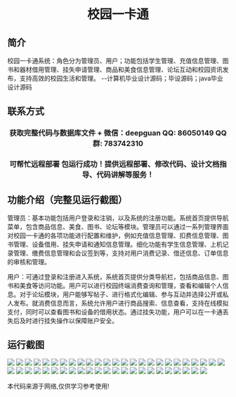 <p><h1 align="center">校园一卡通</h1></p>

## 简介
校园一卡通系统：角色分为管理员、用户；功能包括学生管理、充值信息管理、图书和器材借用管理、挂失申请管理、商品和美食信息管理、论坛互动和校园资讯发布，支持高效的校园生活和管理。    --计算机毕业设计源码；毕设源码；java毕业设计源码


## 联系方式
<p><h3 align="center">获取完整代码与数据库文件 + 微信：deepguan QQ: 86050149 QQ群: 783742310</h3></p>
<p><h3 align="center">可帮忙远程部署 包运行成功！提供远程部署、修改代码、设计文档指导、代码讲解等服务！</h3></p>

## 功能介绍（完整见运行截图）
管理员：基本功能包括用户登录和注销，以及系统的注册功能。系统首页提供导航菜单，包含商品信息、美食、图书、论坛等模块。管理员可以通过一系列管理界面对校园一卡通的各项功能进行配置和维护，例如充值信息管理、扣费信息管理、图书管理、设备借用、挂失申请和通知信息管理。细化功能有学生信息管理、上机记录管理、缴费信息管理和会议签到等，支持对用户消费记录、借还信息、订单信息的审核和管理。

用户：可通过登录和注册进入系统，系统首页提供分类导航栏，包括商品信息、图书和美食等访问功能。用户可以进行校园终端消费查询和管理，查看和编辑个人信息。对于论坛模块，用户能够写帖子、进行格式化编辑、参与互动并选择公开或私人发布。就消费信息而言，系统允许用户进行商品搜索、信息查看，支持在线模拟支付，同时可以查看图书和设备的借用状态。通过挂失功能，用户可以在一卡通丢失后及时进行挂失操作以保障账户安全。


## 运行截图
![](img/001.jpg)
![](img/002.jpg)
![](img/003.jpg)
![](img/004.jpg)
![](img/005.jpg)
![](img/006.jpg)
![](img/007.jpg)
![](img/008.jpg)
![](img/009.jpg)
![](img/010.jpg)
![](img/011.jpg)
![](img/012.jpg)
![](img/013.jpg)
![](img/014.jpg)
![](img/015.jpg)
![](img/016.jpg)
![](img/017.jpg)
![](img/018.jpg)
![](img/019.jpg)
![](img/020.jpg)
![](img/021.jpg)
![](img/022.jpg)
![](img/023.jpg)
![](img/024.jpg)
![](img/025.jpg)
![](img/026.jpg)
![](img/027.jpg)
![](img/028.jpg)
![](img/029.jpg)
![](img/030.jpg)
![](img/031.jpg)
![](img/032.jpg)
![](img/033.jpg)
![](img/034.jpg)
![](img/035.jpg)
![](img/036.jpg)
![](img/037.jpg)
![](img/038.jpg)
![](img/039.jpg)
![](img/040.jpg)
![](img/041.jpg)
![](img/042.jpg)
![](img/043.jpg)
![](img/044.jpg)
![](img/045.jpg)
![](img/046.jpg)
![](img/047.jpg)
![](img/048.jpg)

<p>本代码来源于网络,仅供学习参考使用!</p>
